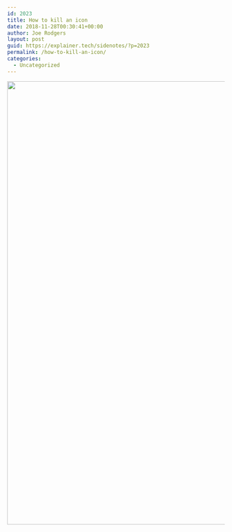 ```yaml
---
id: 2023
title: How to kill an icon
date: 2018-11-28T00:30:41+00:00
author: Joe Rodgers
layout: post
guid: https://explainer.tech/sidenotes/?p=2023
permalink: /how-to-kill-an-icon/
categories:
  - Uncategorized
---
```

<a href="https://i1.wp.com/explainer.tech/sidenotes/wp-content/uploads/2018/11/Screenshot_20181127-182918.png?ssl=1" rel="attachment wp-att-2024"><img src="https://i1.wp.com/explainer.tech/sidenotes/wp-content/uploads/2018/11/Screenshot_20181127-182918.png?resize=1024%2C1024&#038;ssl=1" alt="" title="screenshot_20181127-182918-png" width="1024" height="1024" class="alignnone size-full wp-image-2024" srcset="https://i1.wp.com/explainer.tech/sidenotes/wp-content/uploads/2018/11/Screenshot_20181127-182918.png?resize=150%2C150&ssl=1 150w, https://i1.wp.com/explainer.tech/sidenotes/wp-content/uploads/2018/11/Screenshot_20181127-182918.png?zoom=2&resize=1024%2C1024&ssl=1 2048w" sizes="(max-width: 1024px) 100vw, 1024px" data-recalc-dims="1" /></a>